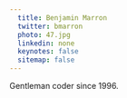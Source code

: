 ```yaml
---
  title: Benjamin Marron
  twitter: bmarron
  photo: 47.jpg
  linkedin: none
  keynotes: false
  sitemap: false
---
```

Gentleman coder since 1996.